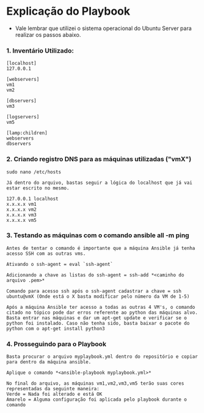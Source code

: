 # Explicação do Playbook

* Vale lembrar que utilizei o sistema operacional do Ubuntu Server para realizar os passos abaixo.

### 1. Inventário Utilizado:

	[localhost]
	127.0.0.1
  
	[webservers]
	vm1
	vm2
  
	[dbservers]
	vm3
  
	[logservers]
	vm5

	[lamp:children]
	webservers
	dbservers

### 2. Criando registro DNS para as máquinas utilizadas ("vmX")
	sudo nano /etc/hosts
  
	Já dentro do arquivo, bastas seguir a lógica do localhost que já vai estar escrito no mesmo.
  
	127.0.0.1 localhost
	x.x.x.x vm1
	x.x.x.x vm2
	x.x.x.x vm3
	x.x.x.x vm5

### 3. Testando as máquinas com o comando ansible all -m ping
	Antes de tentar o comando é importante que a máquina Ansible já tenha acesso SSH com as outras vms.
	
	Ativando o ssh-agent = eval `ssh-agent`
	
	Adicionando a chave as listas do ssh-agent = ssh-add *<caminho do arquivo .pem>*
	
	Comando para acesso ssh após o ssh-agent cadastrar a chave = ssh ubuntu@vmX (Onde está o X basta modificar pelo número da VM de 1-5)
	
	Após a máquina Ansible ter acesso a todas as outras 4 VM's, o comando citado no tópico pode dar erros referente ao python das máquinas alvo. Basta entrar nas máquinas e dar um apt-get update e verificar se o python foi instalado. Caso não tenha sido, basta baixar o pacote do python com o apt-get install python3
	
### 4. Prosseguindo para o Playbook
	Basta procurar o arquivo myplaybook.yml dentro do repositório e copiar para dentro da máquina ansible.
	
	Aplique o comando *<ansible-playbook myplaybook.yml>*
	
	No final do arquivo, as máquinas vm1,vm2,vm3,vm5 terão suas cores representadas da seguinte maneira:
	Verde = Nada foi alterado e está OK
	Amarelo = Alguma configuração foi aplicada pelo playbook durante o comando
	
